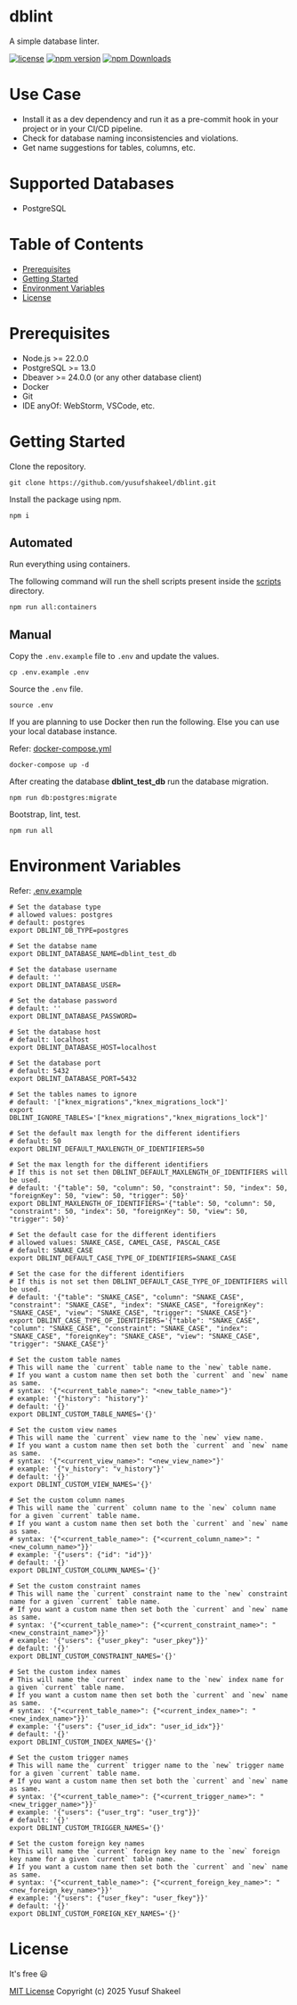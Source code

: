 # dblint
A simple database linter.

[![license](https://img.shields.io/badge/license-MIT-blue.svg)](https://github.com/yusufshakeel/dblint)
[![npm version](https://img.shields.io/npm/v/dblint.svg)](https://www.npmjs.com/package/dblint)
[![npm Downloads](https://img.shields.io/npm/dm/dblint.svg)](https://www.npmjs.com/package/dblint)

# Use Case

- Install it as a dev dependency and run it as a pre-commit hook in your project or in your CI/CD pipeline.
- Check for database naming inconsistencies and violations.
- Get name suggestions for tables, columns, etc.

# Supported Databases
* PostgreSQL

# Table of Contents
* [Prerequisites](#prerequisites)
* [Getting Started](#getting-started)
* [Environment Variables](#environment-variables)
* [License](#license)

# Prerequisites
* Node.js >= 22.0.0
* PostgreSQL >= 13.0
* Dbeaver >= 24.0.0 (or any other database client)
* Docker
* Git
* IDE anyOf: WebStorm, VSCode, etc.

# Getting Started

Clone the repository.

```shell
git clone https://github.com/yusufshakeel/dblint.git
```

Install the package using npm.

```shell
npm i
```

## Automated

Run everything using containers.

The following command will run the shell scripts present inside the [scripts](./scripts) directory.

```shell
npm run all:containers
```

## Manual

Copy the `.env.example` file to `.env` and update the values.

```shell
cp .env.example .env
```

Source the `.env` file.

```shell
source .env
```

If you are planning to use Docker then run the following. Else you can use your local database instance.

Refer: [docker-compose.yml](./docker-compose.yml)

```shell
docker-compose up -d
```

After creating the database **dblint_test_db** run the database migration.

```shell
npm run db:postgres:migrate
```

Bootstrap, lint, test.

```shell
npm run all
```

# Environment Variables

Refer: [.env.example](./.env.example)

```shell
# Set the database type
# allowed values: postgres
# default: postgres
export DBLINT_DB_TYPE=postgres

# Set the databse name
export DBLINT_DATABASE_NAME=dblint_test_db

# Set the database username
# default: ''
export DBLINT_DATABASE_USER=

# Set the database password
# default: ''
export DBLINT_DATABASE_PASSWORD=

# Set the database host
# default: localhost
export DBLINT_DATABASE_HOST=localhost

# Set the database port
# default: 5432
export DBLINT_DATABASE_PORT=5432

# Set the tables names to ignore
# default: '["knex_migrations","knex_migrations_lock"]'
export DBLINT_IGNORE_TABLES='["knex_migrations","knex_migrations_lock"]'

# Set the default max length for the different identifiers
# default: 50
export DBLINT_DEFAULT_MAXLENGTH_OF_IDENTIFIERS=50

# Set the max length for the different identifiers
# If this is not set then DBLINT_DEFAULT_MAXLENGTH_OF_IDENTIFIERS will be used.
# default: '{"table": 50, "column": 50, "constraint": 50, "index": 50, "foreignKey": 50, "view": 50, "trigger": 50}'
export DBLINT_MAXLENGTH_OF_IDENTIFIERS='{"table": 50, "column": 50, "constraint": 50, "index": 50, "foreignKey": 50, "view": 50, "trigger": 50}'

# Set the default case for the different identifiers
# allowed values: SNAKE_CASE, CAMEL_CASE, PASCAL_CASE
# default: SNAKE_CASE
export DBLINT_DEFAULT_CASE_TYPE_OF_IDENTIFIERS=SNAKE_CASE

# Set the case for the different identifiers
# If this is not set then DBLINT_DEFAULT_CASE_TYPE_OF_IDENTIFIERS will be used.
# default: '{"table": "SNAKE_CASE", "column": "SNAKE_CASE", "constraint": "SNAKE_CASE", "index": "SNAKE_CASE", "foreignKey": "SNAKE_CASE", "view": "SNAKE_CASE", "trigger": "SNAKE_CASE"}'
export DBLINT_CASE_TYPE_OF_IDENTIFIERS='{"table": "SNAKE_CASE", "column": "SNAKE_CASE", "constraint": "SNAKE_CASE", "index": "SNAKE_CASE", "foreignKey": "SNAKE_CASE", "view": "SNAKE_CASE", "trigger": "SNAKE_CASE"}'

# Set the custom table names
# This will name the `current` table name to the `new` table name.
# If you want a custom name then set both the `current` and `new` name as same.
# syntax: '{"<current_table_name>": "<new_table_name>"}'
# example: '{"history": "history"}'
# default: '{}'
export DBLINT_CUSTOM_TABLE_NAMES='{}'

# Set the custom view names
# This will name the `current` view name to the `new` view name.
# If you want a custom name then set both the `current` and `new` name as same.
# syntax: '{"<current_view_name>": "<new_view_name>"}'
# example: '{"v_history": "v_history"}'
# default: '{}'
export DBLINT_CUSTOM_VIEW_NAMES='{}'

# Set the custom column names
# This will name the `current` column name to the `new` column name for a given `current` table name.
# If you want a custom name then set both the `current` and `new` name as same.
# syntax: '{"<current_table_name>": {"<current_column_name>": "<new_column_name>"}}'
# example: '{"users": {"id": "id"}}'
# default: '{}'
export DBLINT_CUSTOM_COLUMN_NAMES='{}'

# Set the custom constraint names
# This will name the `current` constraint name to the `new` constraint name for a given `current` table name.
# If you want a custom name then set both the `current` and `new` name as same.
# syntax: '{"<current_table_name>": {"<current_constraint_name>": "<new_constraint_name>"}}'
# example: '{"users": {"user_pkey": "user_pkey"}}'
# default: '{}'
export DBLINT_CUSTOM_CONSTRAINT_NAMES='{}'

# Set the custom index names
# This will name the `current` index name to the `new` index name for a given `current` table name.
# If you want a custom name then set both the `current` and `new` name as same.
# syntax: '{"<current_table_name>": {"<current_index_name>": "<new_index_name>"}}'
# example: '{"users": {"user_id_idx": "user_id_idx"}}'
# default: '{}'
export DBLINT_CUSTOM_INDEX_NAMES='{}'

# Set the custom trigger names
# This will name the `current` trigger name to the `new` trigger name for a given `current` table name.
# If you want a custom name then set both the `current` and `new` name as same.
# syntax: '{"<current_table_name>": {"<current_trigger_name>": "<new_trigger_name>"}}'
# example: '{"users": {"user_trg": "user_trg"}}'
# default: '{}'
export DBLINT_CUSTOM_TRIGGER_NAMES='{}'

# Set the custom foreign key names
# This will name the `current` foreign key name to the `new` foreign key name for a given `current` table name.
# If you want a custom name then set both the `current` and `new` name as same.
# syntax: '{"<current_table_name>": {"<current_foreign_key_name>": "<new_foreign_key_name>"}}'
# example: '{"users": {"user_fkey": "user_fkey"}}'
# default: '{}'
export DBLINT_CUSTOM_FOREIGN_KEY_NAMES='{}'
```


# License

It's free :smiley:

[MIT License](https://github.com/yusufshakeel/dblint/blob/main/LICENSE) Copyright (c) 2025 Yusuf Shakeel
